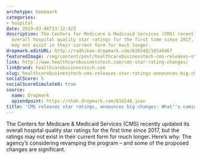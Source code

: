 ```yaml
---
archetype: bookmark
categories:
- hospital
date: 2019-03-06T13:12:42Z
description: The Centers for Medicare & Medicaid Services (CMS) recently updated its
  overall hospital quality star ratings for the first time since 2017, but the ratings
  may not exist in their current form for much longer.
dropmark.editURL: http://radhikan.dropmark.com/616548/18146467
featuredImage: /img/content/post/healthcarebusinesstech-cms-releases-star-ratings-announces-big-changes-what-s-coming-for-hospitals.jpg
link: http://www.healthcarebusinesstech.com/cms-star-rating-changes/
linkBrand: healthcarebusinesstech.com
slug: healthcarebusinesstech-cms-releases-star-ratings-announces-big-changes-what-s-coming-for-hospitals
socialScore: 5
socialScoreSimulated: true
source:
  name: Dropmark
  apiendpoint: https://shah.dropmark.com/616548.json
title: 'CMS releases star ratings, announces big changes: What''s coming for hospitals'
---
```

The Centers for Medicare & Medicaid Services (CMS) recently updated its overall hospital quality star ratings for the first time since 2017, but the ratings may not exist in their current form for much longer. Here’s why: The agency’s considering revamping the program – and some of the proposed changes are significant. 

